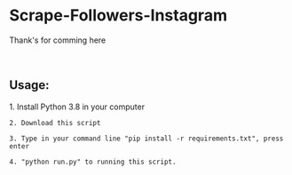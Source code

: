 # Scrape-Followers-Instagram
Thank's for comming here

<br>
<h2>Usage: </h2>
	1. Install Python 3.8 in your computer

	2. Download this script

	3. Type in your command line "pip install -r requirements.txt", press enter

	4. "python run.py" to running this script.